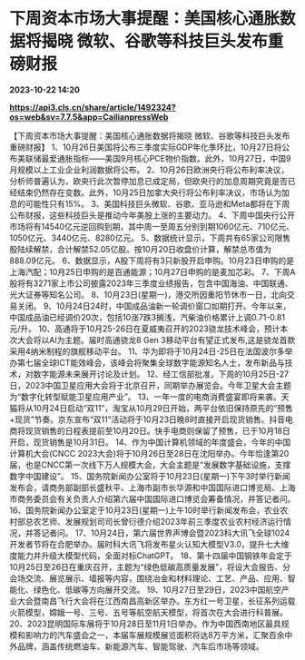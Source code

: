 # 下周资本市场大事提醒：美国核心通胀数据将揭晓 微软、谷歌等科技巨头发布重磅财报

**2023-10-22 14:20**

**https://api3.cls.cn/share/article/1492324?os=web&sv=7.7.5&app=CailianpressWeb**

【下周资本市场大事提醒：美国核心通胀数据将揭晓 微软、谷歌等科技巨头发布重磅财报】 1、10月26日美国将公布三季度实际GDP年化季环比，10月27日将公布美联储最爱通胀指标——美国9月核心PCE物价指数。此外，10月27日，中国9月规模以上工业企业利润数据将公布。 2、10月26日欧洲央行将公布利率决议，分析师普遍认为，欧央行此次暂停加息已成定局，但欧央行的加息周期究竟是否已经结束仍然存在变数。此外，10月25日加拿大央行将公布利率决议，市场认为加息的可能性只有15%。 3、美国科技巨头微软、谷歌、亚马逊和Meta都将在下周公布财报，这些科技巨头是推动今年美股上涨的主要动力。 4、下周中国央行公开市场将有14540亿元逆回购到期，其中周一至周五分别到期1060亿元、710亿元、1050亿元、3440亿元、8280亿元。 5、数据统计显示，下周共有65家公司限售股陆续解禁，合计解禁52.05亿股。按10月20日收盘价计算，解禁总市值为888.09亿元。 6、数据显示，A股下周将有3只新股开启申购。10月23日申购的是上海汽配；10月25日申购的是百通能源；10月27日申购的是麦加芯彩。 7、下周A股将有3271家上市公司披露2023年三季度业绩报告，包含中国海油、中国联通、光大证券等知名公司。 8、10月23日(星期一)，港交所因重阳节休市一日，北向交易关闭。 9、10月24日24时，中国成品油新一轮调价窗口如期打开。今年以来，中国成品油已经调价20次，包括10涨7跌3搁浅，汽柴油价格累计上调0.71-0.81元/升。 10、高通将于10月25-26日在夏威夷召开的2023骁龙技术峰会，预计本次大会将以AI为主题。届时高通骁龙8 Gen 3移动平台有望正式发布,这是骁龙首款采用4纳米制程的旗舰移动平台。 11、华为即将于10月24日-25日在法国波尔多举办第七届全球ICT能效峰会，该峰会将聚集全球数字能源知名人士，发布新品与技术，对数字能源未来展开讨论及计划。 12、经工信部批准，下周的10月25日-27日，2023中国卫星应用大会将于北京召开，同期举办展览会。今年卫星大会主题为“数字化转型赋能卫星应用产业”。 13、一年一度的电商消费盛宴即将来袭。天猫将从10月24日启动“双11”，淘宝从10月29日开始，两平台依旧保持原先的“预售+现货”节奏。京东宣布“双11”活动将于10月23日晚8时直接开启现货销售。抖音电商将现货销售的日程表提前至10月20日。快手电商则保留了预售，已于10月18日开启，现货销售是10月31日。 14、作为中国计算机领域的年度盛会，今年的中国计算机大会(CNCC 2023大会)将于10月26日至28日在沈阳举办。今年恰逢第20届，也是CNCC第一次线下万人规模大会，大会主题是“发展数字基础设施，支撑数字中国建设”。 15、国务院新闻办公室将于10月23日(星期一)下午3时举行新闻发布会，请商务部副部长盛秋平、上海市副市长华源和中国国际进口博览局、上海市商务委员会有关负责人介绍第六届中国国际进口博览会筹备情况，并答记者问。 16、国务院新闻办公室定于10月23日(星期一)上午10时举行新闻发布会，农业农村部总农艺师、发展规划司司长曾衍德介绍2023年前三季度农业农村经济运行情况，并答记者问。 17、10月24日，第六届世界声博会暨2023科大讯飞全球1024开发者节将在合肥举办。届时科大讯飞将发布星火认知大模型V3.0，提升七大维度能力并升级大模型代码，全面对标ChatGPT。 18、第十四届中国钢铁年会定于10月25日至26日在重庆召开，主题为“绿色低碳高质量发展”，将设大会报告、分会场交流、展览展示、墙报等内容，围绕冶金和材料理论、工艺、产品、应用、智能化、绿色化、低碳等方向展开交流。 19、10月27日至29日，2023中国航空产业大会暨南昌飞行大会将在江西南昌高新区举办。东方红一号卫星，长征系列运载火箭模型，嫦娥一号、三号、五号等航空航天模型，将首次在大会进行科普展。 20、2023昆明国际车展将于10月28日至11月1日举办。作为中国西南地区最具规模和影响力的汽车盛会之一，本届车展规模展览面积将达8万平方米，汇聚百余中外品牌，涵盖传统燃油车、新能源汽车、智能驾驶、汽车后市场等领域。